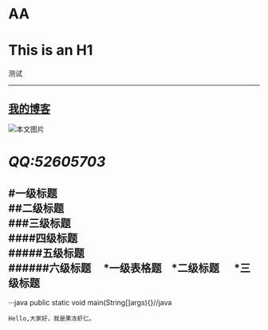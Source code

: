 # AA
This is an H1 
=============
测试

-------------

[我的博客](http://blog.sina.com.cn/cuishengxisvip)  
-------------
![本文图片](http://e.hiphotos.baidu.com/image/pic/item/b03533fa828ba61eac1f59ef4834970a314e5978.jpg)

*QQ:52605703*
=============
#一级标题  
##二级标题  
###三级标题  
####四级标题  
#####五级标题  
######六级标题    
*一级表格题
    *二级标题
      *三级标题
-------------
···java
public static void main(String[]args){}//java

    Hello,大家好，我是果冻虾仁。
